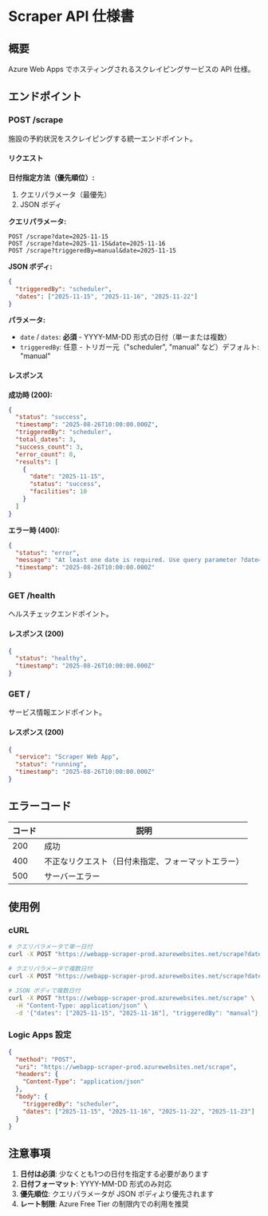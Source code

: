# Scraper API 仕様書

## 概要
Azure Web Apps でホスティングされるスクレイピングサービスの API 仕様。

## エンドポイント

### POST /scrape
施設の予約状況をスクレイピングする統一エンドポイント。

#### リクエスト

**日付指定方法（優先順位）:**
1. クエリパラメータ（最優先）
2. JSON ボディ

**クエリパラメータ:**
```
POST /scrape?date=2025-11-15
POST /scrape?date=2025-11-15&date=2025-11-16
POST /scrape?triggeredBy=manual&date=2025-11-15
```

**JSON ボディ:**
```json
{
  "triggeredBy": "scheduler",
  "dates": ["2025-11-15", "2025-11-16", "2025-11-22"]
}
```

**パラメータ:**
- `date` / `dates`: **必須** - YYYY-MM-DD 形式の日付（単一または複数）
- `triggeredBy`: 任意 - トリガー元（"scheduler", "manual" など）デフォルト: "manual"

#### レスポンス

**成功時 (200):**
```json
{
  "status": "success",
  "timestamp": "2025-08-26T10:00:00.000Z",
  "triggeredBy": "scheduler",
  "total_dates": 3,
  "success_count": 3,
  "error_count": 0,
  "results": [
    {
      "date": "2025-11-15",
      "status": "success",
      "facilities": 10
    }
  ]
}
```

**エラー時 (400):**
```json
{
  "status": "error",
  "message": "At least one date is required. Use query parameter ?date=YYYY-MM-DD or JSON body {\"dates\": [\"YYYY-MM-DD\"]}",
  "timestamp": "2025-08-26T10:00:00.000Z"
}
```

### GET /health
ヘルスチェックエンドポイント。

#### レスポンス (200)
```json
{
  "status": "healthy",
  "timestamp": "2025-08-26T10:00:00.000Z"
}
```

### GET /
サービス情報エンドポイント。

#### レスポンス (200)
```json
{
  "service": "Scraper Web App",
  "status": "running",
  "timestamp": "2025-08-26T10:00:00.000Z"
}
```

## エラーコード

| コード | 説明 |
|--------|------|
| 200 | 成功 |
| 400 | 不正なリクエスト（日付未指定、フォーマットエラー） |
| 500 | サーバーエラー |

## 使用例

### cURL

```bash
# クエリパラメータで単一日付
curl -X POST "https://webapp-scraper-prod.azurewebsites.net/scrape?date=2025-11-15"

# クエリパラメータで複数日付
curl -X POST "https://webapp-scraper-prod.azurewebsites.net/scrape?date=2025-11-15&date=2025-11-16"

# JSON ボディで複数日付
curl -X POST "https://webapp-scraper-prod.azurewebsites.net/scrape" \
  -H "Content-Type: application/json" \
  -d '{"dates": ["2025-11-15", "2025-11-16"], "triggeredBy": "manual"}'
```

### Logic Apps 設定

```json
{
  "method": "POST",
  "uri": "https://webapp-scraper-prod.azurewebsites.net/scrape",
  "headers": {
    "Content-Type": "application/json"
  },
  "body": {
    "triggeredBy": "scheduler",
    "dates": ["2025-11-15", "2025-11-16", "2025-11-22", "2025-11-23"]
  }
}
```

## 注意事項

1. **日付は必須**: 少なくとも1つの日付を指定する必要があります
2. **日付フォーマット**: YYYY-MM-DD 形式のみ対応
3. **優先順位**: クエリパラメータが JSON ボディより優先されます
4. **レート制限**: Azure Free Tier の制限内での利用を推奨